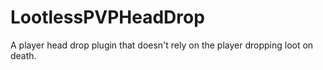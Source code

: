 # LootlessPVPHeadDrop
A player head drop plugin that doesn't rely on the player dropping loot on death.
